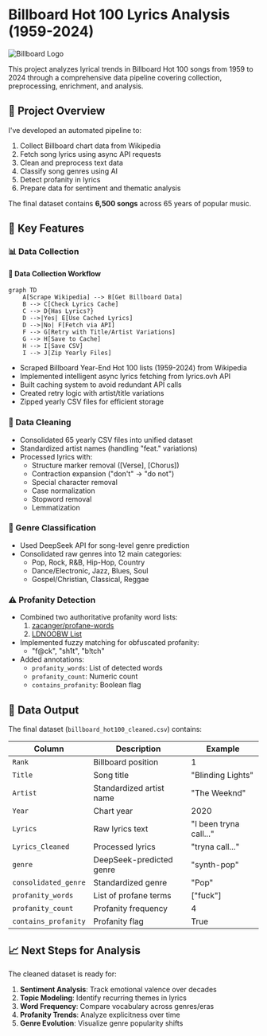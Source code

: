 # Billboard Hot 100 Lyrics Analysis (1959-2024)

![Billboard Logo](https://upload.wikimedia.org/wikipedia/commons/thumb/2/2b/Billboard_Hot_100_logo.jpg/320px-Billboard_Hot_100_logo.jpg)

This project analyzes lyrical trends in Billboard Hot 100 songs from 1959 to 2024 through a comprehensive data pipeline covering collection, preprocessing, enrichment, and analysis.

## 🎯 Project Overview

I've developed an automated pipeline to:
1. Collect Billboard chart data from Wikipedia
2. Fetch song lyrics using async API requests
3. Clean and preprocess text data
4. Classify song genres using AI
5. Detect profanity in lyrics
6. Prepare data for sentiment and thematic analysis

The final dataset contains **6,500 songs** across 65 years of popular music.

## 🔑 Key Features

### 📊 Data Collection

#### 📜 Data Collection Workflow
```mermaid
graph TD
    A[Scrape Wikipedia] --> B[Get Billboard Data]
    B --> C[Check Lyrics Cache]
    C --> D{Has Lyrics?}
    D -->|Yes| E[Use Cached Lyrics]
    D -->|No| F[Fetch via API]
    F --> G[Retry with Title/Artist Variations]
    G --> H[Save to Cache]
    H --> I[Save CSV]
    I --> J[Zip Yearly Files]
```

- Scraped Billboard Year-End Hot 100 lists (1959-2024) from Wikipedia
- Implemented intelligent async lyrics fetching from lyrics.ovh API
- Built caching system to avoid redundant API calls
- Created retry logic with artist/title variations
- Zipped yearly CSV files for efficient storage

### 🧹 Data Cleaning
- Consolidated 65 yearly CSV files into unified dataset
- Standardized artist names (handling "feat." variations)
- Processed lyrics with:
  - Structure marker removal ([Verse], [Chorus])
  - Contraction expansion ("don't" → "do not")
  - Special character removal
  - Case normalization
  - Stopword removal
  - Lemmatization

### 🎸 Genre Classification
- Used DeepSeek API for song-level genre prediction
- Consolidated raw genres into 12 main categories:
  - Pop, Rock, R&B, Hip-Hop, Country
  - Dance/Electronic, Jazz, Blues, Soul
  - Gospel/Christian, Classical, Reggae

### ⚠️ Profanity Detection
- Combined two authoritative profanity word lists:
  1. [zacanger/profane-words](https://github.com/zacanger/profane-words)
  2. [LDNOOBW List](https://github.com/LDNOOBW)
- Implemented fuzzy matching for obfuscated profanity:
  - "f@ck", "sh1t", "b!tch"
- Added annotations:
  - `profanity_words`: List of detected words
  - `profanity_count`: Numeric count
  - `contains_profanity`: Boolean flag

## 📂 Data Output

The final dataset (`billboard_hot100_cleaned.csv`) contains:

| Column | Description | Example |
|--------|-------------|---------|
| `Rank` | Billboard position | 1 |
| `Title` | Song title | "Blinding Lights" |
| `Artist` | Standardized artist name | "The Weeknd" |
| `Year` | Chart year | 2020 |
| `Lyrics` | Raw lyrics text | "I been tryna call..." |
| `Lyrics_Cleaned` | Processed lyrics | "tryna call..." |
| `genre` | DeepSeek-predicted genre | "synth-pop" |
| `consolidated_genre` | Standardized genre | "Pop" |
| `profanity_words` | List of profane terms | ["fuck"] |
| `profanity_count` | Profanity frequency | 4 |
| `contains_profanity` | Profanity flag | True |

## 📈 Next Steps for Analysis

The cleaned dataset is ready for:
1. **Sentiment Analysis**: Track emotional valence over decades
2. **Topic Modeling**: Identify recurring themes in lyrics
3. **Word Frequency**: Compare vocabulary across genres/eras
4. **Profanity Trends**: Analyze explicitness over time
5. **Genre Evolution**: Visualize genre popularity shifts
